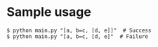 # Sample usage

```
$ python main.py "[a, b=c, [d, e]]"  # Success
$ python main.py "[a, b=c, [d, e]"  # Failure
```
